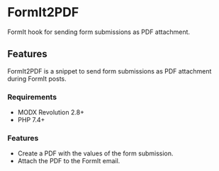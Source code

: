# FormIt2PDF

FormIt hook for sending form submissions as PDF attachment.

## Features

FormIt2PDF is a snippet to send form submissions as PDF attachment
during FormIt posts.

### Requirements

* MODX Revolution 2.8+
* PHP 7.4+

### Features

* Create a PDF with the values of the form submission.
* Attach the PDF to the FormIt email.
